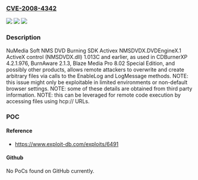 ### [CVE-2008-4342](https://cve.mitre.org/cgi-bin/cvename.cgi?name=CVE-2008-4342)
![](https://img.shields.io/static/v1?label=Product&message=n%2Fa&color=blue)
![](https://img.shields.io/static/v1?label=Version&message=n%2Fa&color=blue)
![](https://img.shields.io/static/v1?label=Vulnerability&message=n%2Fa&color=brighgreen)

### Description

NuMedia Soft NMS DVD Burning SDK Activex NMSDVDX.DVDEngineX.1 ActiveX control (NMSDVDX.dll) 1.013C and earlier, as used in CDBurnerXP 4.2.1.976, BurnAware 2.1.3, Blaze Media Pro 8.02 Special Edition, and possibly other products, allows remote attackers to overwrite and create arbitrary files via calls to the EnableLog and LogMessage methods. NOTE: this issue might only be exploitable in limited environments or non-default browser settings. NOTE: some of these details are obtained from third party information. NOTE: this can be leveraged for remote code execution by accessing files using hcp:// URLs.

### POC

#### Reference
- https://www.exploit-db.com/exploits/6491

#### Github
No PoCs found on GitHub currently.

